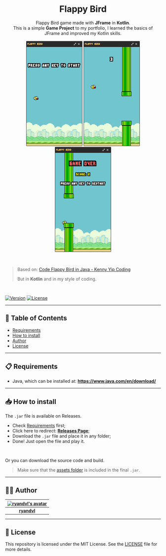<h1 align="center">Flappy Bird</h1>

<p align="center">
  Flappy Bird game made with <strong>JFrame</strong> in <strong>Kotlin</strong>.
  <br/>
  This is a simple <strong>Game Project</strong> to my portfolio, I learned the basics of JFrame and improved my Kotlin skills.

  <br/>
  <br/>

  <img alt="welcome image" src="./.github/assets/welcome.png">
  <img alt="in game image" src="./.github/assets/in-game.png">
  <img alt="game over image" src="./.github/assets/game-over.png">
</p>

<br/>

> Based on: [Code Flappy Bird in Java - Kenny Yip Coding](https://www.youtube.com/watch?v=Xw2MEG-FBsE)
>
> But in **Kotlin** and in my style of coding.

<br/>

[![Version](https://img.shields.io/badge/version-Finished-blue.svg)](https://shields.io)
[![License](https://img.shields.io/badge/license-MIT-green.svg)](LICENSE)

---

## 📑 Table of Contents

- [Requirements](#-requirements)
- [How to install](#-how-to-install)
- [Author](#-author)
- [License](#-license)

---

## 📋 Requirements

- Java, which can be installed at: **https://www.java.com/en/download/**

---

## 📥 How to install

The `.jar` file is available on Releases.

- Check [Requirements](#-requirements) first;
- Click here to redirect: **[Releases Page](https://github.com/ryandvl/flappy-bird/releases/latest)**;
- Download the `.jar` file and place it in any folder;
- Done! Just open the file and play it.

<br/>

Or you can download the source code and build.

> Make sure that the [assets folder](/assets/) is included in the final `.jar`.

---

## 🧑‍💻 Author

| [![ryandvl's avatar](https://github.com/ryandvl.png?size=128)](https://github.com/ryandvl) |
| :---: |
| **[ryandvl](https://github.com/ryandvl)** |

---

## 📝 License

This repository is licensed under the MIT License. See the [LICENSE](LICENSE) file for more details.
